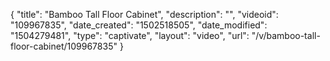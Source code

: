 {
    "title": "Bamboo Tall Floor Cabinet",
    "description": "",
    "videoid": "109967835",
    "date_created": "1502518505",
    "date_modified": "1504279481",
    "type": "captivate",
    "layout": "video",
    "url": "\/v\/bamboo-tall-floor-cabinet\/109967835"
}